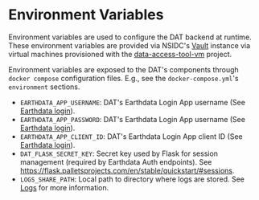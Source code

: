 # Environment Variables

Environment variables are used to configure the DAT backend at runtime. These
environment variables are provided via NSIDC's
[Vault](https://www.hashicorp.com/en/products/vault) instance via virtual
machines provisioned with the
[data-access-tool-vm](https://github.com/nsidc/data-access-tool-vm) project.

Environment variables are exposed to the DAT's components through
`docker compose` configuration files. E.g., see the `docker-compose.yml`'s
`environment` sections.

- `EARTHDATA_APP_USERNAME`: DAT's Earthdata Login App username (See
  [Earthdata login](developing_with_edd.qmd#earthdata-login)).
- `EARTHDATA_APP_PASSWORD`: DAT's Earthdata Login App username (See
  [Earthdata login](developing_with_edd.qmd#earthdata-login)).
- `EARTHDATA_APP_CLIENT_ID`: DAT's Earthdata Login App client ID (See
  [Earthdata login](developing_with_edd.qmd#earthdata-login)).
- `DAT_FLASK_SECRET_KEY`: Secret key used by Flask for session management
  (required by Earthdata Auth endpoints). See
  <https://flask.palletsprojects.com/en/stable/quickstart/#sessions>.
- `LOGS_SHARE_PATH`: Local path to directory where logs are stored. See
  [Logs](logs.md) for more information.
